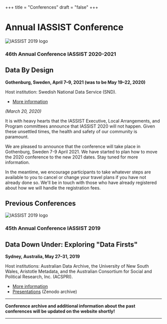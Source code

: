 +++
title = "Conferences"
draft = "false"
+++
# Annual IASSIST Conference

![IASSIST 2019 logo](/img/conferences/iassist2020logo-theme-1.png "")

### 46th Annual Conference IASSIST 2020-2021
## Data By Design
**Gothenburg, Sweden, April 7–9, 2021 (was to be May 19–22, 2020)**

Host institution: Swedish National Data Service (SND).

- [More information](https://iassist2020.org/)

*(March 20, 2020)*

It is with heavy hearts that the IASSIST Executive, Local Arrangements, and Program committees announce that IASSIST 2020 will not happen. Given these unsettled times, the health and safety of our community is paramount.

We are pleased to announce that the conference will take place in Gothenburg, Sweden 7-9 April 2021. We have started to plan how to move the 2020 conference to the new 2021 dates. Stay tuned for more information.

In the meantime, we encourage participants to take whatever steps are available to you to cancel or change your travel plans if you have not already done so. We'll be in touch with those who have already registered about how we will handle the registration fees.

## Previous Conferences

![IASSIST 2019 logo](https://iassistdata.org/sites/default/files/inline/iassist2019logo.png "")


### 45th Annual Conference IASSIST 2019
## Data Down Under: Exploring "Data Firsts"
**Sydney, Australia, May 27–31, 2019**

Host institutions: Australian Data Archive, the University of New South Wales, Aristotle Metadata, and the Australian Consortium for Social and Political Research, Inc. (ACSPRI).

- [More information](https://www.iassist2019.org/2018/09/11/welcome/)
- [Presentations](https://zenodo.org/communities/iassist-2019/search?page=1&size=20&sort=conference_session) (Zenodo archive)
---
**Conference archive and additional information about the past conferences will be updated on the website shortly!**

---